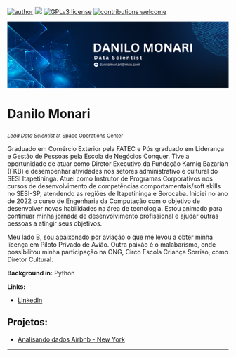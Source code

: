 [![author](https://img.shields.io/badge/author-carlosfab-red.svg)](https://www.linkedin.com/in/carlosfab) [![](https://img.shields.io/badge/python-3.7+-blue.svg)](https://www.python.org/downloads/release/python-365/) [![GPLv3 license](https://img.shields.io/badge/License-GPLv3-blue.svg)](http://perso.crans.org/besson/LICENSE.html) [![contributions welcome](https://img.shields.io/badge/contributions-welcome-brightgreen.svg?style=flat)](https://github.com/carlosfab/data_science/issues)

<p align="center">
  <img src="Blue Modern Geometric LinkedIn Banner.png" >
</p>

# Danilo Monari
<sub>*Lead Data Scientist* at Space Operations Center</sub>

Graduado em Comércio Exterior pela FATEC e Pós graduado em Liderança e Gestão de Pessoas pela Escola de Negócios Conquer.
Tive a oportunidade de atuar como Diretor Executivo da Fundação Karnig Bazarian (FKB) e desempenhar atividades nos setores administrativo e cultural do SESI Itapetininga. 
Atuei como Instrutor de Programas Corporativos nos cursos de desenvolvimento de competências comportamentais/soft skills no SESI-SP, atendendo as regiões de Itapetininga e Sorocaba. 
Iniciei no ano de 2022 o curso de Engenharia da Computação com o objetivo de desenvolver novas habilidades na área de tecnologia. Estou animado para continuar minha jornada de desenvolvimento profissional e ajudar outras pessoas a atingir seus objetivos.

Meu lado B, sou apaixonado por aviação o que me levou a obter minha licença em Piloto Privado de Avião. Outra paixão é o malabarismo, onde possibilitou minha participação na ONG, Circo Escola Criança Sorriso, como Diretor Cultural.

**Background in:** Python

**Links:**
* [LinkedIn](https://www.linkedin.com/in/danilo-monari-454a1bb2/)


## Projetos:

* [Analisando dados Airbnb - New York](https://github.com/DaniloMonari/Data-Science/blob/main/Analisando_os_Dados_do_Airbnb_New_York_City.ipynb)

---
